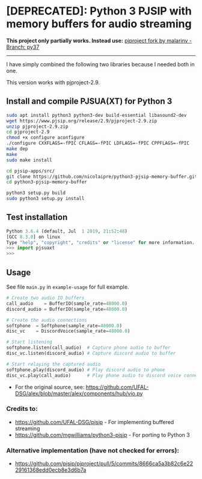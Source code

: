 # [DEPRECATED]: Python 3 PJSIP with memory buffers for audio streaming

**This project only partially works. Instead use:** [pjproject fork by malarinv - Branch: py37](https://github.com/malarinv/pjproject/tree/py37)

---

I have simply combined the following two libraries because I needed both in one.

This version works with pjproject-2.9.

## Install and compile PJSUA(XT) for Python 3
```sh
sudo apt install python3 python3-dev build-essential libasound2-dev
wget https://www.pjsip.org/release/2.9/pjproject-2.9.zip
unzip pjproject-2.9.zip
cd pjproject-2.9
chmod +x configure aconfigure
./configure CXXFLAGS=-fPIC CFLAGS=-fPIC LDFLAGS=-fPIC CPPFLAGS=-fPIC
make dep
make
sudo make install

cd pjsip-apps/src/
git clone https://github.com/nicolaipre/python3-pjsip-memory-buffer.git
cd python3-pjsip-memory-buffer

python3 setup.py build
sudo python3 setup.py install
```

## Test installation
```python
Python 3.6.4 (default, Jul  1 2019, 21:52:48)
[GCC 8.3.0] on linux
Type "help", "copyright", "credits" or "license" for more information.
>>> import pjsuaxt
>>>
```

## Usage
See file `main.py` in `example-usage` for full example.

```python
# Create two audio IO buffers
call_audio    = BufferIO(sample_rate=48000.0)
discord_audio = BufferIO(sample_rate=48000.0)

# Create the audio connections
softphone  = Softphone(sample_rate=48000.0)
disc_vc    = DiscordVoice(sample_rate=48000.0)

# Start listening 
softphone.listen(call_audio)  # Capture phone audio to buffer
disc_vc.listen(discord_audio) # Capture discord audio to buffer

# Start relaying the captured audio
softphone.play(discord_audio) # Play discord audio to phone
disc_vc.play(call_audio)      # Play phone audio to discord voice connector
```
- For the original source, see: https://github.com/UFAL-DSG/alex/blob/master/alex/components/hub/vio.py


### Credits to:
- https://github.com/UFAL-DSG/pjsip - For implementing buffered streaming
- https://github.com/mgwilliams/python3-pjsip - For porting to Python 3


### Alternative implementation (have not checked for errors):
- https://github.com/pjsip/pjproject/pull/5/commits/8666ca5a3b82c6e2229161368edd0ecb8e3d6b7a
